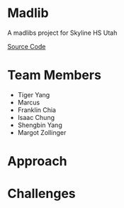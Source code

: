 # Madlib
A madlibs project for Skyline HS Utah 

[Source Code](https://github.com/fugu2000/madlib/tree/main/src)

# Team Members
* Tiger Yang
* Marcus
* Franklin Chia
* Isaac Chung
* Shengbin Yang
* Margot Zollinger

# Approach 
# Challenges 

